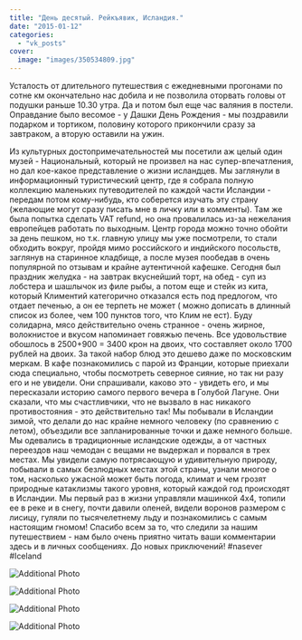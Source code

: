 ```yaml
---
title: "День десятый. Рейкъявик, Исландия."
date: "2015-01-12"
categories: 
  - "vk_posts"
cover:
  image: "images/350534809.jpg"
---
```


Усталость от длительного путешествия с ежедневными прогонами по сотне км окончательно нас добила и не позволила оторвать головы от подушки раньше 10.30 утра. Да и потом был еще час валяния в постели. Оправдание было весомое - у Дашки День Рождения - мы поздравили подарком и тортиком, половину которого прикончили сразу за завтраком, а вторую оставили на ужин.

<!--more-->

Из культурных достопримечательностей мы посетили аж целый один музей - Национальный, который не произвел на нас супер-впечатления, но дал кое-какое представление о жизни исландцев. Мы заглянули в информационный туристический центр, где я собрала полную коллекцию маленьких путеводителей по каждой части Исландии - передам потом кому-нибудь, кто соберется изучать эту страну (желающие могут сразу писать мне в личку или в комменты). Там же была попытка сделать VAT refund, но она провалилась из-за нежелания европейцев работать по выходным. Центр города можно точно обойти за день пешком, но т.к. главную улицу мы уже посмотрели, то стали обходить вокруг, пройдя мимо российского и индийского посольств, заглянув на старинное кладбище, а после музея пообедав в очень популярной по отзывам и крайне аутентичной кафешке. Сегодня был праздник желудка - на завтрак вкуснейший торт, на обед - суп из лобстера и шашлычок из филе рыбы, а потом еще и стейк из кита, который Климентий категорично отказался есть под предлогом, что отдает печенью, а он ее терпеть не может ( можно дописать в длинный список из более, чем 100 пунктов того, что Клим не ест). Буду солидарна, мясо действительно очень странное - очень жирное, волокнистое и вкусом напоминает говяжью печень. Все удовольствие обошлось в 2500+900 = 3400 крон на двоих, что составляет около 1700 рублей на двоих. За такой набор блюд это дешево даже по московским меркам. В кафе познакомились с парой из Франции, которые приехали сюда специально, чтобы посмотреть северное сияние, но так ни разу его и не увидели. Они спрашивали, каково это - увидеть его, и мы пересказали историю самого первого вечера в Голубой Лагуне. Они сказали, что мы счастливчики, что не вызвало в нас никакого противостояния - это действительно так! Мы побывали в Исландии зимой, что делали до нас крайне немного человеку (по сравнению с летом), объездили все запланированные точки и даже немного больше. Мы одевались в традиционные исландские одежды, а от частных переездов наш чемодан с вещами не выдержал и порвался в трех местах. Мы увидели самую потрясающую и удивительную природу, побывали в самых безлюдных местах этой страны, узнали многое о том, насколько ужасной может быть погода, климат и чем грозят природные катаклизмы такого уровня, который каждой год происходят в Исландии. Мы первый раз в жизни управляли машинкой 4х4, топили ее в реке и в снегу, почти давили оленей, видели воронов размером с лисицу, гуляли по тысячелетнему льду и познакомились с самым настоящим гномом! Спасибо всем за то, что следили за нашим путешествием - нам было очень приятно читать ваши комментарии здесь и в личных сообщениях. До новых приключений! #nasever #Iceland

![Additional Photo](https://vodpop.ru/wp-content/uploads/2023/07/350534810.jpg)

![Additional Photo](https://vodpop.ru/wp-content/uploads/2023/07/350534811.jpg)

![Additional Photo](https://vodpop.ru/wp-content/uploads/2023/07/350534812.jpg)

![Additional Photo](https://vodpop.ru/wp-content/uploads/2023/07/350534813.jpg)
